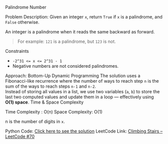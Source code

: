 Palindrome Number

Problem Description:
Given an integer `x`, return `True` if `x` is a palindrome, and `False` otherwise.

An integer is a palindrome when it reads the same backward as forward.  
> For example: `121` is a palindrome, but `123` is not.

Constraints
- `-2^31 <= x <= 2^31 - 1`
- Negative numbers are not considered palindromes.

Approach:
  Bottom-Up Dynamic Programming 
  The solution uses a Fibonacci-like recurrence where the number of ways to reach step `n` is the sum of the ways to reach steps `n-1` and `n-2`.  
  Instead of storing all values in a list, we use two variables (`a`, `b`) to store the last two computed values and update them in a loop — effectively using **O(1) space**.
Time & Space Complexity

Time Complexity : O(n)
Space Complexity: O(1)

n is the number of digits in `x`.

Python Code:
[Click here to see the solution](https://github.com/sudeff/Leetcode-practices/blob/main/Climbing-Stairs/solution)
LeetCode Link:
[Climbing Stairs – LeetCode #70](https://leetcode.com/problems/palindrome-number/)

